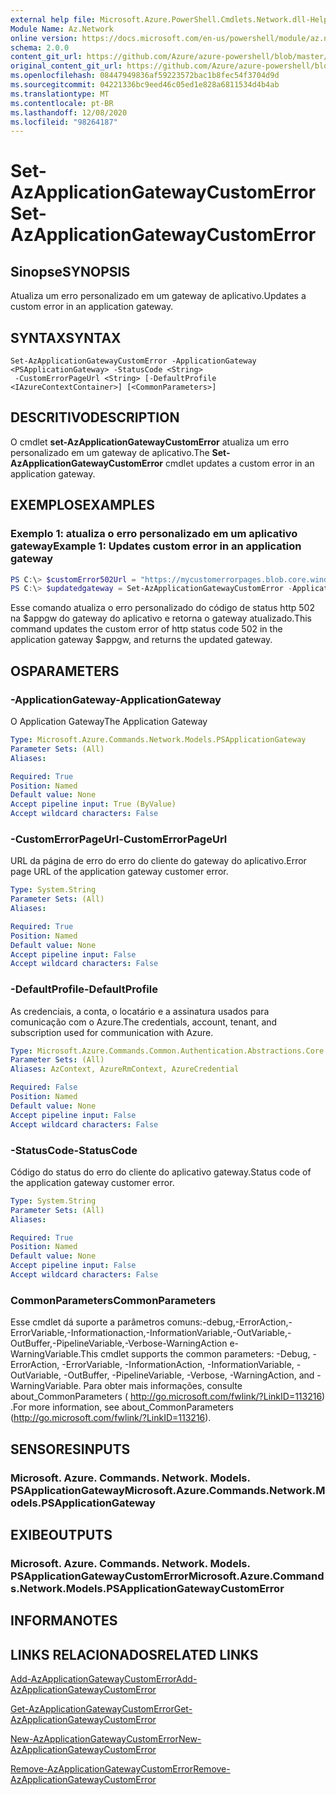 ```yaml
---
external help file: Microsoft.Azure.PowerShell.Cmdlets.Network.dll-Help.xml
Module Name: Az.Network
online version: https://docs.microsoft.com/en-us/powershell/module/az.network/set-azapplicationgatewaycustomerror
schema: 2.0.0
content_git_url: https://github.com/Azure/azure-powershell/blob/master/src/Network/Network/help/Set-AzApplicationGatewayCustomError.md
original_content_git_url: https://github.com/Azure/azure-powershell/blob/master/src/Network/Network/help/Set-AzApplicationGatewayCustomError.md
ms.openlocfilehash: 08447949836af59223572bac1b8fec54f3704d9d
ms.sourcegitcommit: 04221336bc9eed46c05ed1e828a6811534d4b4ab
ms.translationtype: MT
ms.contentlocale: pt-BR
ms.lasthandoff: 12/08/2020
ms.locfileid: "98264187"
---
```

# <span data-ttu-id="e8223-101">Set-AzApplicationGatewayCustomError</span><span class="sxs-lookup"><span data-stu-id="e8223-101">Set-AzApplicationGatewayCustomError</span></span>

## <span data-ttu-id="e8223-102">Sinopse</span><span class="sxs-lookup"><span data-stu-id="e8223-102">SYNOPSIS</span></span>
<span data-ttu-id="e8223-103">Atualiza um erro personalizado em um gateway de aplicativo.</span><span class="sxs-lookup"><span data-stu-id="e8223-103">Updates a custom error in an application gateway.</span></span>

## <span data-ttu-id="e8223-104">SYNTAX</span><span class="sxs-lookup"><span data-stu-id="e8223-104">SYNTAX</span></span>

```
Set-AzApplicationGatewayCustomError -ApplicationGateway <PSApplicationGateway> -StatusCode <String>
 -CustomErrorPageUrl <String> [-DefaultProfile <IAzureContextContainer>] [<CommonParameters>]
```

## <span data-ttu-id="e8223-105">DESCRITIVO</span><span class="sxs-lookup"><span data-stu-id="e8223-105">DESCRIPTION</span></span>
<span data-ttu-id="e8223-106">O cmdlet **set-AzApplicationGatewayCustomError** atualiza um erro personalizado em um gateway de aplicativo.</span><span class="sxs-lookup"><span data-stu-id="e8223-106">The **Set-AzApplicationGatewayCustomError** cmdlet updates a custom error in an application gateway.</span></span>

## <span data-ttu-id="e8223-107">EXEMPLOS</span><span class="sxs-lookup"><span data-stu-id="e8223-107">EXAMPLES</span></span>

### <span data-ttu-id="e8223-108">Exemplo 1: atualiza o erro personalizado em um aplicativo gateway</span><span class="sxs-lookup"><span data-stu-id="e8223-108">Example 1: Updates custom error in an application gateway</span></span>
```powershell
PS C:\> $customError502Url = "https://mycustomerrorpages.blob.core.windows.net/errorpages/502.htm"
PS C:\> $updatedgateway = Set-AzApplicationGatewayCustomError -ApplicationGateway $appgw -StatusCode HttpStatus502 -CustomErrorPageUrl $customError502Url
```

<span data-ttu-id="e8223-109">Esse comando atualiza o erro personalizado do código de status http 502 na $appgw do gateway do aplicativo e retorna o gateway atualizado.</span><span class="sxs-lookup"><span data-stu-id="e8223-109">This command updates the custom error of http status code 502 in the application gateway $appgw, and returns the updated gateway.</span></span>

## <span data-ttu-id="e8223-110">OS</span><span class="sxs-lookup"><span data-stu-id="e8223-110">PARAMETERS</span></span>

### <span data-ttu-id="e8223-111">-ApplicationGateway</span><span class="sxs-lookup"><span data-stu-id="e8223-111">-ApplicationGateway</span></span>
<span data-ttu-id="e8223-112">O Application Gateway</span><span class="sxs-lookup"><span data-stu-id="e8223-112">The Application Gateway</span></span>

```yaml
Type: Microsoft.Azure.Commands.Network.Models.PSApplicationGateway
Parameter Sets: (All)
Aliases:

Required: True
Position: Named
Default value: None
Accept pipeline input: True (ByValue)
Accept wildcard characters: False
```

### <span data-ttu-id="e8223-113">-CustomErrorPageUrl</span><span class="sxs-lookup"><span data-stu-id="e8223-113">-CustomErrorPageUrl</span></span>
<span data-ttu-id="e8223-114">URL da página de erro do erro do cliente do gateway do aplicativo.</span><span class="sxs-lookup"><span data-stu-id="e8223-114">Error page URL of the application gateway customer error.</span></span>

```yaml
Type: System.String
Parameter Sets: (All)
Aliases:

Required: True
Position: Named
Default value: None
Accept pipeline input: False
Accept wildcard characters: False
```

### <span data-ttu-id="e8223-115">-DefaultProfile</span><span class="sxs-lookup"><span data-stu-id="e8223-115">-DefaultProfile</span></span>
<span data-ttu-id="e8223-116">As credenciais, a conta, o locatário e a assinatura usados para comunicação com o Azure.</span><span class="sxs-lookup"><span data-stu-id="e8223-116">The credentials, account, tenant, and subscription used for communication with Azure.</span></span>

```yaml
Type: Microsoft.Azure.Commands.Common.Authentication.Abstractions.Core.IAzureContextContainer
Parameter Sets: (All)
Aliases: AzContext, AzureRmContext, AzureCredential

Required: False
Position: Named
Default value: None
Accept pipeline input: False
Accept wildcard characters: False
```

### <span data-ttu-id="e8223-117">-StatusCode</span><span class="sxs-lookup"><span data-stu-id="e8223-117">-StatusCode</span></span>
<span data-ttu-id="e8223-118">Código do status do erro do cliente do aplicativo gateway.</span><span class="sxs-lookup"><span data-stu-id="e8223-118">Status code of the application gateway customer error.</span></span>

```yaml
Type: System.String
Parameter Sets: (All)
Aliases:

Required: True
Position: Named
Default value: None
Accept pipeline input: False
Accept wildcard characters: False
```

### <span data-ttu-id="e8223-119">CommonParameters</span><span class="sxs-lookup"><span data-stu-id="e8223-119">CommonParameters</span></span>
<span data-ttu-id="e8223-120">Esse cmdlet dá suporte a parâmetros comuns:-debug,-ErrorAction,-ErrorVariable,-Informationaction,-InformationVariable,-OutVariable,-OutBuffer,-PipelineVariable,-Verbose-WarningAction e-WarningVariable.</span><span class="sxs-lookup"><span data-stu-id="e8223-120">This cmdlet supports the common parameters: -Debug, -ErrorAction, -ErrorVariable, -InformationAction, -InformationVariable, -OutVariable, -OutBuffer, -PipelineVariable, -Verbose, -WarningAction, and -WarningVariable.</span></span> <span data-ttu-id="e8223-121">Para obter mais informações, consulte about_CommonParameters ( http://go.microsoft.com/fwlink/?LinkID=113216) .</span><span class="sxs-lookup"><span data-stu-id="e8223-121">For more information, see about_CommonParameters (http://go.microsoft.com/fwlink/?LinkID=113216).</span></span>

## <span data-ttu-id="e8223-122">SENSORES</span><span class="sxs-lookup"><span data-stu-id="e8223-122">INPUTS</span></span>

### <span data-ttu-id="e8223-123">Microsoft. Azure. Commands. Network. Models. PSApplicationGateway</span><span class="sxs-lookup"><span data-stu-id="e8223-123">Microsoft.Azure.Commands.Network.Models.PSApplicationGateway</span></span>

## <span data-ttu-id="e8223-124">EXIBE</span><span class="sxs-lookup"><span data-stu-id="e8223-124">OUTPUTS</span></span>

### <span data-ttu-id="e8223-125">Microsoft. Azure. Commands. Network. Models. PSApplicationGatewayCustomError</span><span class="sxs-lookup"><span data-stu-id="e8223-125">Microsoft.Azure.Commands.Network.Models.PSApplicationGatewayCustomError</span></span>

## <span data-ttu-id="e8223-126">INFORMA</span><span class="sxs-lookup"><span data-stu-id="e8223-126">NOTES</span></span>

## <span data-ttu-id="e8223-127">LINKS RELACIONADOS</span><span class="sxs-lookup"><span data-stu-id="e8223-127">RELATED LINKS</span></span>

[<span data-ttu-id="e8223-128">Add-AzApplicationGatewayCustomError</span><span class="sxs-lookup"><span data-stu-id="e8223-128">Add-AzApplicationGatewayCustomError</span></span>](./Add-AzApplicationGatewayCustomError.md)

[<span data-ttu-id="e8223-129">Get-AzApplicationGatewayCustomError</span><span class="sxs-lookup"><span data-stu-id="e8223-129">Get-AzApplicationGatewayCustomError</span></span>](./Get-AzApplicationGatewayCustomError.md)

[<span data-ttu-id="e8223-130">New-AzApplicationGatewayCustomError</span><span class="sxs-lookup"><span data-stu-id="e8223-130">New-AzApplicationGatewayCustomError</span></span>](./New-AzApplicationGatewayCustomError.md)

[<span data-ttu-id="e8223-131">Remove-AzApplicationGatewayCustomError</span><span class="sxs-lookup"><span data-stu-id="e8223-131">Remove-AzApplicationGatewayCustomError</span></span>](./Remove-AzApplicationGatewayCustomError.md)
